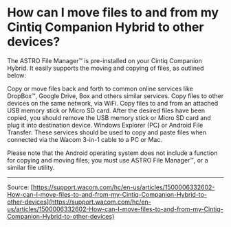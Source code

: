 # How can I move files to and from my Cintiq Companion Hybrid to other devices?

The ASTRO File Manager™ is pre-installed on your Cintiq Companion Hybrid. It easily supports the moving and copying of files, as outlined below:

Copy or move files back and forth to common online services like DropBox™, Google Drive, Box and others similar services.
Copy files to other devices on the same network, via WiFi.
Copy files to and from an attached USB memory stick or Micro SD card.
After the desired files have been copied, you should remove the USB memory stick or Micro SD card and plug it into destination device.
Windows Explorer (PC) or Android File Transfer: These services should be used to copy and paste files when connected via the Wacom 3-in-1 cable to a PC or Mac.



Please note that the Android operating system does not include a function for copying and moving files; you must use ASTRO File Manager™, or a similar file utility.

---
Source: [https://support.wacom.com/hc/en-us/articles/1500006332602-How-can-I-move-files-to-and-from-my-Cintiq-Companion-Hybrid-to-other-devices](https://support.wacom.com/hc/en-us/articles/1500006332602-How-can-I-move-files-to-and-from-my-Cintiq-Companion-Hybrid-to-other-devices)
